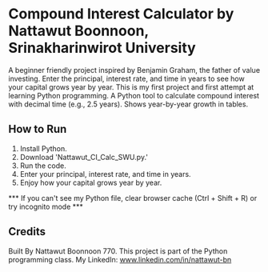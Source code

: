 # Compound Interest Calculator by Nattawut Boonnoon, Srinakharinwirot University
A beginner friendly project inspired by Benjamin Graham, the father of value investing. Enter the principal, interest rate, and time in years to see how your capital grows year by year. This is my first project and first attempt at learning Python programming. A Python tool to calculate compound interest with decimal time (e.g., 2.5 years). Shows year-by-year growth in tables.

## How to Run
1. Install Python.
2. Download 'Nattawut_CI_Calc_SWU.py.'
3. Run the code.
4. Enter your principal, interest rate, and time in years.
5. Enjoy how your capital grows year by year.

*** If you can't see my Python file, clear browser cache (Ctrl + Shift + R) or try incognito mode ***

## Credits
Built By Nattawut Boonnoon 770.
This project is part of the Python programming class.
My LinkedIn: www.linkedin.com/in/nattawut-bn
